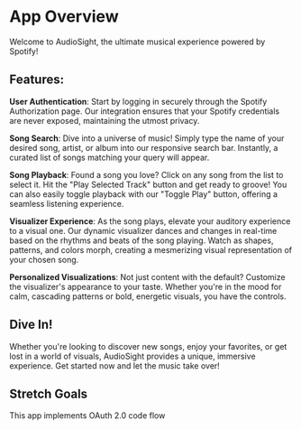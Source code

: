 # App Overview
Welcome to AudioSight, the ultimate musical experience powered by Spotify!

## Features:
**User Authentication**: Start by logging in securely through the Spotify Authorization page. Our integration ensures that your Spotify credentials are never exposed, maintaining the utmost privacy.

**Song Search**: Dive into a universe of music! Simply type the name of your desired song, artist, or album into our responsive search bar. Instantly, a curated list of songs matching your query will appear.

**Song Playback**: Found a song you love? Click on any song from the list to select it. Hit the "Play Selected Track" button and get ready to groove! You can also easily toggle playback with our "Toggle Play" button, offering a seamless listening experience.

**Visualizer Experience**: As the song plays, elevate your auditory experience to a visual one. Our dynamic visualizer dances and changes in real-time based on the rhythms and beats of the song playing. Watch as shapes, patterns, and colors morph, creating a mesmerizing visual representation of your chosen song.

**Personalized Visualizations**: Not just content with the default? Customize the visualizer's appearance to your taste. Whether you're in the mood for calm, cascading patterns or bold, energetic visuals, you have the controls.

## Dive In!
Whether you're looking to discover new songs, enjoy your favorites, or get lost in a world of visuals, AudioSight provides a unique, immersive experience. Get started now and let the music take over!

## Stretch Goals
This app implements OAuth 2.0 code flow